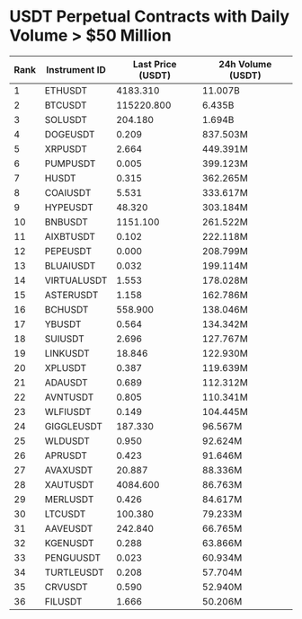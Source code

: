 # USDT Perpetual Contracts with Daily Volume > $50 Million

| Rank | Instrument ID | Last Price (USDT) | 24h Volume (USDT) |
|------|---------------|-------------------|-------------------|
| 1 | ETHUSDT | 4183.310 | 11.007B |
| 2 | BTCUSDT | 115220.800 | 6.435B |
| 3 | SOLUSDT | 204.180 | 1.694B |
| 4 | DOGEUSDT | 0.209 | 837.503M |
| 5 | XRPUSDT | 2.664 | 449.391M |
| 6 | PUMPUSDT | 0.005 | 399.123M |
| 7 | HUSDT | 0.315 | 362.265M |
| 8 | COAIUSDT | 5.531 | 333.617M |
| 9 | HYPEUSDT | 48.320 | 303.184M |
| 10 | BNBUSDT | 1151.100 | 261.522M |
| 11 | AIXBTUSDT | 0.102 | 222.118M |
| 12 | PEPEUSDT | 0.000 | 208.799M |
| 13 | BLUAIUSDT | 0.032 | 199.114M |
| 14 | VIRTUALUSDT | 1.553 | 178.028M |
| 15 | ASTERUSDT | 1.158 | 162.786M |
| 16 | BCHUSDT | 558.900 | 138.046M |
| 17 | YBUSDT | 0.564 | 134.342M |
| 18 | SUIUSDT | 2.696 | 127.767M |
| 19 | LINKUSDT | 18.846 | 122.930M |
| 20 | XPLUSDT | 0.387 | 119.639M |
| 21 | ADAUSDT | 0.689 | 112.312M |
| 22 | AVNTUSDT | 0.805 | 110.341M |
| 23 | WLFIUSDT | 0.149 | 104.445M |
| 24 | GIGGLEUSDT | 187.330 | 96.567M |
| 25 | WLDUSDT | 0.950 | 92.624M |
| 26 | APRUSDT | 0.423 | 91.646M |
| 27 | AVAXUSDT | 20.887 | 88.336M |
| 28 | XAUTUSDT | 4084.600 | 86.763M |
| 29 | MERLUSDT | 0.426 | 84.617M |
| 30 | LTCUSDT | 100.380 | 79.233M |
| 31 | AAVEUSDT | 242.840 | 66.765M |
| 32 | KGENUSDT | 0.288 | 63.866M |
| 33 | PENGUUSDT | 0.023 | 60.934M |
| 34 | TURTLEUSDT | 0.208 | 57.704M |
| 35 | CRVUSDT | 0.590 | 52.940M |
| 36 | FILUSDT | 1.666 | 50.206M |
